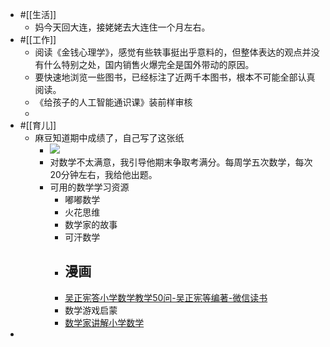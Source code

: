 - #[[生活]]
    - 妈今天回大连，接姥姥去大连住一个月左右。
- #[[工作]]
    - 阅读《金钱心理学》，感觉有些轶事挺出乎意料的，但整体表达的观点并没有什么特别之处，国内销售火爆完全是国外带动的原因。
    - 要快速地浏览一些图书，已经标注了近两千本图书，根本不可能全部认真阅读。
    - 《给孩子的人工智能通识课》装前样审核
    - 
- #[[育儿]]
    - 麻豆知道期中成绩了，自己写了这张纸
        - ![](https://firebasestorage.googleapis.com/v0/b/firescript-577a2.appspot.com/o/imgs%2Fapp%2Fxinyiheng%2FC9vCUvgwFH.png?alt=media&token=396b70ef-ac52-44c5-b204-20e870f3b554)
        - 对数学不太满意，我引导他期末争取考满分。每周学五次数学，每次20分钟左右，我给他出题。
        - 可用的数学学习资源
            - 嘟嘟数学
            - 火花思维
            - 数学家的故事
            - 可汗数学
            - 漫画
                - 
            - [吴正宪答小学数学教学50问-吴正宪等编著-微信读书](https://weread.qq.com/web/bookDetail/1b3329007219803d1b32e53)
            - 数学游戏启蒙
            - [数学家讲解小学数学](hook://file/f9slrwkkW?p=d2FuZ3hpYW9odWkvRGVza3RvcA==&n=%E6%95%B0%E5%AD%A6%E5%AE%B6%E8%AE%B2%E8%A7%A3%E5%B0%8F%E5%AD%A6%E6%95%B0%E5%AD%A6%20%28%5B%E7%BE%8E%5D%E4%BC%8D%E9%B8%BF%E7%86%99%20%28Hung%2DHsi%20Wu%29%29%20%28Z%2DLibrary%29%2Epdf)
- 
